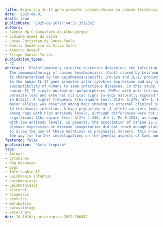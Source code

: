 ```yaml
---
title: Exploring IL-17 gene promoter polymorphisms in canine leishmaniasis.
date: '2022-08-01'
draft: true
publishDate: '2025-01-26T17:04:57.353235Z'
authors:
- Suênia da C Gonçalves-de-Albuquerque
- Lidiane Gomes da Silva
- Lucas Christian de Sousa-Paula
- Kamila Gaudêncio da Silva Sales
- Annette Boegel
- Filipe Dantas-Torres
publication_types:
- '2'
abstract: 'Proinflammatory cytokine secretion determines the infection course in  leishmaniasis.
  The immunopathology of canine leishmaniasis (CanL) caused by Leishmania infantum
  is characterized by low Leishmania-specific IFN-$γ$ and IL-17 production. Mutations
  in the human IL-17 gene promoter alter cytokine expression and may increase the
  susceptibility of humans to some infectious diseases. In this study, we correlated
  canine IL-17 single nucleotide polymorphisms (SNPs) with anti-Leishmania IgG levels,
  parasite load and external clinical signs in dogs naturally exposed to L. infantum
  in Brazil. A higher frequency (Chi-square test: X(2)= 5.378, df= 1, P= 0.020) of
  major alleles was observed among dogs showing no external clinical signs attributable
  to Leishmania infection. A high proportion of A allele carriers (mutant) were observed
  among dogs with high antibody levels, although differences were not statistically
  significant (Chi-square test: X(2)= 4.410, df= 4, P= 0.353), as compared to dogs
  with low antibody levels. In general, the association of canine IL-17 SNPs with
  disease expression or disease exasperation did not reach enough statistical power
  to allow the use of these mutations as prognostic markers. This knowledge may pave
  the way for further investigations on the genetic aspects of CanL and its immunotherapy.'
featured: false
publication: '*Acta tropica*'
tags:
- Animals
- Cytokines
- Dog Diseases
- Dogs
- Interleukin-17
- Leishmania infantum
- Leishmaniasis
- Leishmaniasis
- Visceral
- diagnosis
- genetics
- metabolism
- parasitology
- veterinary
doi: 10.1016/j.actatropica.2022.106452
---
```


